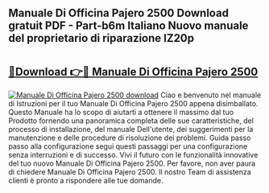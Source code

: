 ## Manuale Di Officina Pajero 2500 Download gratuit PDF - Part-b6m Italiano Nuovo manuale del proprietario di riparazione IZ20p

# <h2><a href="http://dfea8n1.blite.top/?on=Manuale+Di+Officina+Pajero+2500">🔗Download 👉🔴 Manuale Di Officina Pajero 2500</a></h2>

[![Manuale Di Officina Pajero 2500 download](https://i.imgur.com/lujVjoI.png)](http://dfea8n1.blite.top/?on=Manuale+Di+Officina+Pajero+2500)
Ciao e benvenuto nel manuale di Istruzioni per il tuo Manuale Di Officina Pajero 2500 appena disimballato. Questo Manuale ha lo scopo di aiutarti a ottenere il massimo dal tuo Prodotto fornendo una panoramica completa delle sue caratteristiche, del processo di installazione, del manuale Dell'utente, dei suggerimenti per la manutenzione e delle procedure di risoluzione dei problemi. Guida passo passo alla configurazione segui questi passaggi per una configurazione senza interruzioni e di successo. Vivi il futuro con le funzionalità innovative del tuo nuovo Manuale Di Officina Pajero 2500. Per favore, non aver paura di chiedere Manuale Di Officina Pajero 2500. Il nostro Team di assistenza clienti è pronto a rispondere alle tue domande.
